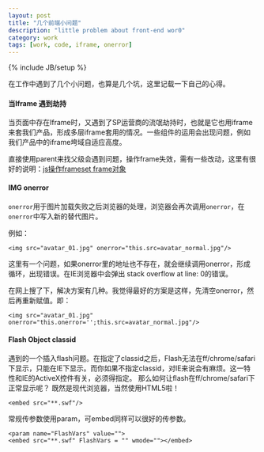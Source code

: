 ```yaml
---
layout: post
title: "几个前端小问题"
description: "little problem about front-end wor0"
category: work
tags: [work, code, iframe, onerror]
---
```

{% include JB/setup %}

在工作中遇到了几个小问题，也算是几个坑，这里记载一下自己的心得。

#### 当Iframe 遇到劫持

当页面中存在Iframe时，又遇到了SP运营商的流氓劫持时，也就是它也用iframe来套我们产品，形成多层iframe套用的情况。一些组件的运用会出现问题，例如我们产品中的iframe垮域自适应高度。  

直接使用parent来找父级会遇到问题，操作frame失效，需有一些改动，这里有很好的说明：[js操作frameset frame对象](http://lillian1205.iteye.com/blog/558057)

#### IMG onerror

`onerror`用于图片加载失败之后浏览器的处理，浏览器会再次调用`onerror`，在`onerror`中写入新的替代图片。

例如：

	<img src="avatar_01.jpg" onerror="this.src=avatar_normal.jpg"/>

这里有一个问题，如果onerror里的地址也不存在，就会继续调用onerror，形成循环，出现错误。在IE浏览器中会弹出 stack overflow at line: 0的错误。

在网上搜了下，解决方案有几种。我觉得最好的方案是这样，先清空onerror，然后再重新赋值。即：

	<img src="avatar_01.jpg" onerror="this.onerror='';this.src=avatar_normal.jpg"/>
	
#### Flash Object classid 

遇到的一个插入flash问题。在指定了classid之后，Flash无法在ff/chrome/safari下显示，只能在IE下显示。而你如果不指定classid，对IE来说会有麻烦。这一特性和IE的ActiveX控件有关，必须得指定。
那么如何让flash在ff/chrome/safari下正常显示呢？
既然是现代浏览器，当然使用HTML5啦！

	<embed src="**.swf"/>

常规传参数使用param，可embed同样可以很好的传参数。

	<param name="FlashVars" value="">
	<embed src="**.swf" FlashVars = "" wmode=""></embed>
